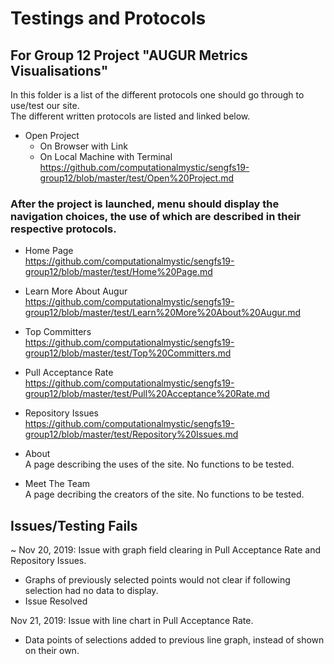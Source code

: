 # Testings and Protocols
## For Group 12 Project "AUGUR Metrics Visualisations"

In this folder is a list of the different protocols one should go through to use/test our site.  
The different written protocols are listed and linked below.    

 - Open Project  
    - On Browser with Link  
    - On Local Machine with Terminal  
  https://github.com/computationalmystic/sengfs19-group12/blob/master/test/Open%20Project.md

### After the project is launched, menu should display the navigation choices, the use of which are described in their respective protocols. 

- Home Page  
  https://github.com/computationalmystic/sengfs19-group12/blob/master/test/Home%20Page.md

- Learn More About Augur  
  https://github.com/computationalmystic/sengfs19-group12/blob/master/test/Learn%20More%20About%20Augur.md

- Top Committers   
  https://github.com/computationalmystic/sengfs19-group12/blob/master/test/Top%20Committers.md

- Pull Acceptance Rate    
  https://github.com/computationalmystic/sengfs19-group12/blob/master/test/Pull%20Acceptance%20Rate.md
  
- Repository Issues  
  https://github.com/computationalmystic/sengfs19-group12/blob/master/test/Repository%20Issues.md

- About  
  A page describing the uses of the site.  No functions to be tested.
  
- Meet The Team  
  A page decribing the creators of the site.  No functions to be tested.

## Issues/Testing Fails
~
Nov 20, 2019:  Issue with graph field clearing in Pull Acceptance Rate and Repository Issues.   
  - Graphs of previously selected points would not clear if following selection had no data to display.
  - Issue Resolved
  
Nov 21, 2019:  Issue with line chart in Pull Acceptance Rate.
  - Data points of selections added to previous line graph, instead of shown on their own.
